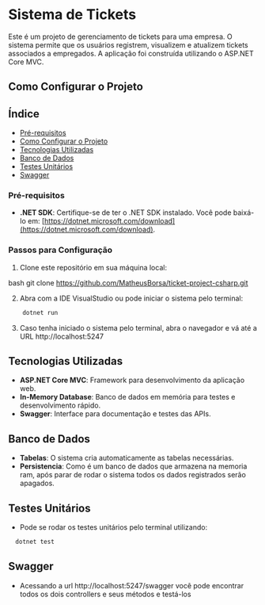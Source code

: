 # Sistema de Tickets

Este é um projeto de gerenciamento de tickets para uma empresa. O sistema permite que os usuários registrem, visualizem e atualizem tickets associados a empregados. A aplicação foi construída utilizando o ASP.NET Core MVC.

## Como Configurar o Projeto

## Índice

- [Pré-requisitos](#pré-requisitos)
- [Como Configurar o Projeto](#como-configurar-o-projeto)
- [Tecnologias Utilizadas](#tecnologias-utilizadas)
- [Banco de Dados](#banco-de-dados)
- [Testes Unitários](#testes-unitários)
- [Swagger](#swagger)

### Pré-requisitos

- **.NET SDK**: Certifique-se de ter o .NET SDK instalado. Você pode baixá-lo em: [https://dotnet.microsoft.com/download](https://dotnet.microsoft.com/download).

### Passos para Configuração

1. Clone este repositório em sua máquina local:
   
bash
   git clone https://github.com/MatheusBorsa/ticket-project-csharp.git

2. Abra com a IDE VisualStudio ou pode iniciar o sistema pelo terminal:
   
```bash
    dotnet run
```
3. Caso tenha iniciado o sistema pelo terminal, abra o navegador e vá até a URL http://localhost:5247


## Tecnologias Utilizadas

- **ASP.NET Core MVC**: Framework para desenvolvimento da aplicação web.
- **In-Memory Database**: Banco de dados em memória para testes e desenvolvimento rápido.
- **Swagger**: Interface para documentação e testes das APIs.

## Banco de Dados
- **Tabelas**: O sistema cria automaticamente as tabelas necessárias.
- **Persistencia**: Como é um banco de dados que armazena na memoria ram, após parar de rodar o sistema todos os dados registrados serão apagados.
## Testes Unitários
- Pode se rodar os testes unitários pelo terminal utilizando:
  
```bash
  dotnet test
```

## Swagger
- Acessando a url http://localhost:5247/swagger você pode encontrar todos os dois controllers e seus métodos e testá-los
